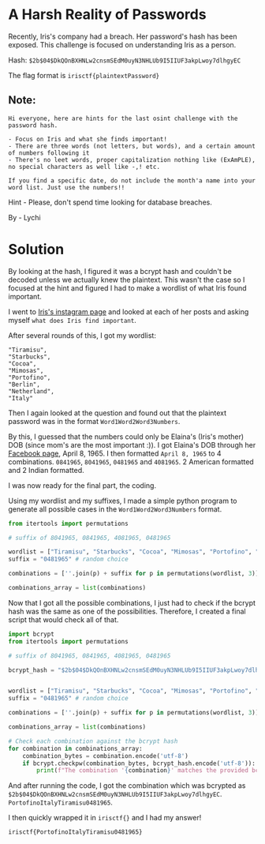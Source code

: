 A Harsh Reality of Passwords
=

Recently, Iris's company had a breach. Her password's hash has been exposed. This challenge is focused on understanding Iris as a person.

Hash: `$2b$04$DkQOnBXHNLw2cnsmSEdM0uyN3NHLUb9I5IIUF3akpLwoy7dlhgyEC`

The flag format is `irisctf{plaintextPassword}`

## Note: 

```
Hi everyone, here are hints for the last osint challenge with the password hash.

- Focus on Iris and what she finds important!
- There are three words (not letters, but words), and a certain amount of numbers following it
- There's no leet words, proper capitalization nothing like (ExAmPLE), no special characters as well like -,! etc.
 
If you find a specific date, do not include the month'a name into your word list. Just use the numbers!!
```

Hint - Please, don't spend time looking for database breaches.

By - Lychi

Solution
=

By looking at the hash, I figured it was a bcrypt hash and couldn't be decoded unless we actually knew the plaintext. This wasn't the case so I focused at the hint and figured I had to make a wordlist of what Iris found important.

I went to [Iris's instagram page](https://www.instagram.com/irisstein_station) and looked at each of her posts and asking myself `what does Iris find important`.

After several rounds of this, I got my wordlist:

```
"Tiramisu",
"Starbucks",
"Cocoa",
"Mimosas",
"Portofino",
"Berlin",
"Netherland",
"Italy"
```

Then I again looked at the question and found out that the plaintext password was in the format `Word1Word2Word3Numbers`.

By this, I guessed that the numbers could only be Elaina's (Iris's mother) DOB (since mom's are the most important :)). I got Elaina's DOB through her [Facebook page](https://www.facebook.com/profile.php?id=61555040318052), April 8, 1965. I then formatted `April 8, 1965` to 4 combinations. `0841965`, `8041965`, `0481965` and `4081965`. 2 American formatted and 2 Indian formatted.

I was now ready for the final part, the coding.

Using my wordlist and my suffixes, I made a simple python program to generate all possible cases in the `Word1Word2Word3Numbers` format.

```python
from itertools import permutations

# suffix of 8041965, 0841965, 4081965, 0481965

wordlist = ["Tiramisu", "Starbucks", "Cocoa", "Mimosas", "Portofino", "Berlin", "Netherland", "Italy"]
suffix = "0481965" # random choice

combinations = [''.join(p) + suffix for p in permutations(wordlist, 3)]

combinations_array = list(combinations)
```

Now that I got all the possible combinations, I just had to check if the bcrypt hash was the same as one of the possibilities. Therefore, I created a final script that would check all of that.

```python
import bcrypt
from itertools import permutations

# suffix of 8041965, 0841965, 4081965, 0481965

bcrypt_hash = "$2b$04$DkQOnBXHNLw2cnsmSEdM0uyN3NHLUb9I5IIUF3akpLwoy7dlhgyEC"


wordlist = ["Tiramisu", "Starbucks", "Cocoa", "Mimosas", "Portofino", "Berlin", "Netherland", "Italy"]
suffix = "0481965" # random choice

combinations = [''.join(p) + suffix for p in permutations(wordlist, 3)]

combinations_array = list(combinations)

# Check each combination against the bcrypt hash
for combination in combinations_array:
    combination_bytes = combination.encode('utf-8')
    if bcrypt.checkpw(combination_bytes, bcrypt_hash.encode('utf-8')):
        print(f"The combination '{combination}' matches the provided bcrypt hash.")
```

And after running the code, I got the combination which was bcrypted as `$2b$04$DkQOnBXHNLw2cnsmSEdM0uyN3NHLUb9I5IIUF3akpLwoy7dlhgyEC`. `PortofinoItalyTiramisu0481965`.

I then quickly wrapped it in `irisctf{}` and I had my answer!

`irisctf{PortofinoItalyTiramisu0481965}`
